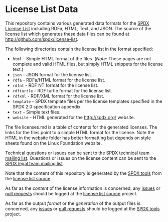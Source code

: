 # License List Data

This repository contains various generated data formats for the [SPDX License List](http://spdx.org/licenses/) including RDFa, HTML, Text, and JSON. The source of the license list which generates these data files can be found at http://github.com/spdx/license-list.

The following directories contain the license list in the format specified:

* `html` - Simple HTML format of the files. (*Note:* These pages are not complete and valid HTML files, but simply HTML snippets for the license text.)
* `json` - JSON format for the license list.
* `rdfa` - RDFa/HTML format for the license list.
* `rdfnt` - RDF NT format for the license list.
* `rdfturtle` - RDF turtle format for the license list.
* `rdfxml` - RDF/XML format for the license list.
* `template` - SPDX template files per the license templates specified in the SPDX 2.0 specification appendix.
* `text` - Simple text files.
* `website` - HTML generated for the http://spdx.org/ website.

The file licenses.md is a table of contents for the generated licenses.  The links for the files point to a simple HTML format for the license.  Note the HTML in the website folder has better formatting but depends on style sheets found on the Linux Foundation website.

Technical questions or issues can be sent to the [SPDX technical team mailing list](mailto:spdx-tech@lists.spdx.org).
Questions or issues on the license content can be sent to the [SPDX legal team mailing list](mailto:spdx-legal@lists.spdx.org).

Note that the content of this repository is generated by the [SPDX tools](http://github.com/spdx/tools) from the [license list source](http://github.com/spdx/license-list).

As far as the *content* of the license information is concerned, any [issues](https://github.com/spdx/license-list/issues) or [pull requests](https://github.com/spdx/license-list/pulls) should be logged at the [license list source](http://github.com/spdx/license-list) project.

As far as the output *format* or the *generation* of the output files is concerned, any [issues](https://github.com/spdx/tools/issues) or [pull requests](https://github.com/spdx/tools/pulls) should be logged at the [SPDX tools](http://github.com/spdx/tools) project.
